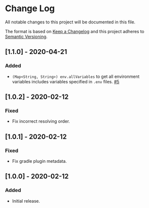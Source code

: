 # Change Log

All notable changes to this project will be documented in this file.

The format is based on [Keep a Changelog](http://keepachangelog.com/)
and this project adheres to [Semantic Versioning](http://semver.org/).

## [1.1.0] - 2020-04-21

### Added

- `(Map<String, String>) env.allVariables` to get all environment variables includes variables specified in `.env` files. [#5](https://github.com/uzzu/dotenv-gradle/pull/5)

## [1.0.2] - 2020-02-12

### Fixed

- Fix incorrect resolving order.

## [1.0.1] - 2020-02-12

### Fixed
- Fix gradle plugin metadata.

## [1.0.0] - 2020-02-12

### Added
- Initial release.

